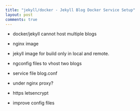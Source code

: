 ```yaml
---
title: "jekyll/docker - Jekyll Blog Docker Service Setup"
layout: post
comments: true
---
```


- docker/jekyll cannot host multiple blogs
- nginx image
- jekyll image for build only in local and remote.
- ngconfig files to vhost two blogs
- service file blog.conf
- under nginx proxy?
- https letsencrypt


- improve config files
